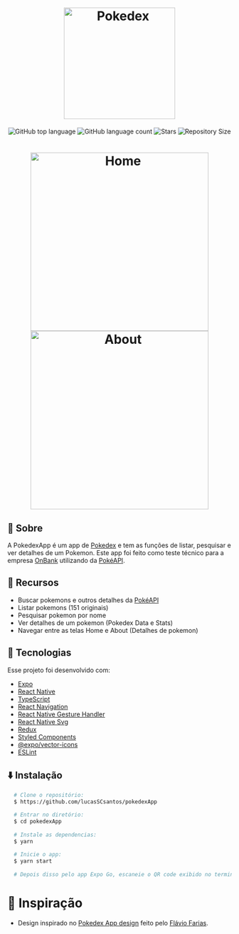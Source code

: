 <h1 align="center">
  <img alt="Pokedex" src="http://1.bp.blogspot.com/-0V4itR_v87M/UtsCF-ehNYI/AAAAAAAABjU/UEQ5Jiy_85o/s1600/pokedex-3d-logo.png" width="250px" />
</h1>

<p align="center">
  <img alt="GitHub top language" src="https://img.shields.io/github/languages/top/lucasSCsantos/eat-flavor-front-end">
  <img alt="GitHub language count" src="https://img.shields.io/github/languages/count/lucasSCsantos/eat-flavor-front-end">
  <img alt="Stars" src="https://img.shields.io/github/stars/lucasSCsantos/eat-flavor-front-end">
  <img alt="Repository Size" src="https://img.shields.io/github/repo-size/lucasSCsantos/eat-flavor-front-end">
</p>

<h1 align="center">
  <img alt="Home" src="https://i.imgur.com/KcNSlO4.gif" width="400" />
  <img alt="About" src="https://i.imgur.com/ubGUpZq.gif" width="400" />
</h1>

## :page_with_curl: Sobre

A PokedexApp é um app de [Pokedex](https://pokemon.fandom.com/wiki/Pok%C3%A9dex) e tem as funções de listar, pesquisar e ver detalhes de um Pokemon.
Este app foi feito como teste técnico para a empresa [OnBank](https://onbank.com.br/) utilizando da [PokéAPI](https://pokeapi.co/). 

## 🔧 Recursos

- Buscar pokemons e outros detalhes da [PokéAPI](https://pokeapi.co/)
- Listar pokemons (151 originais)
- Pesquisar pokemon por nome
- Ver detalhes de um pokemon (Pokedex Data e Stats)
- Navegar entre as telas Home e About (Detalhes de pokemon)

## :hammer: Tecnologias

Esse projeto foi desenvolvido com:

- [Expo](https://expo.io/)
- [React Native](https://reactnative.dev/)
- [TypeScript](https://www.typescriptlang.org/)
- [React Navigation](https://reactnavigation.org/)
- [React Native Gesture Handler](https://kmagiera.github.io/react-native-gesture-handler/)
- [React Native Svg](https://github.com/react-native-svg/react-native-svg)
- [Redux](https://redux.js.org/)
- [Styled Components](https://styled-components.com/)
- [@expo/vector-icons](https://docs.expo.io/guides/icons/)
- [ESLint](https://eslint.org/)

## :arrow_down: Instalação
``` bash
  # Clone o repositório:
  $ https://github.com/lucasSCsantos/pokedexApp

  # Entrar no diretório:
  $ cd pokedexApp
  
  # Instale as dependencias:
  $ yarn
  
  # Inicie o app:
  $ yarn start
  
  # Depois disso pelo app Expo Go, escaneie o QR code exibido no terminal
```

# :thought_balloon: Inspiração
- Design inspirado no [Pokedex App design](https://www.behance.net/gallery/95727849/Pokdex-App) feito pelo [Flávio Farias](https://farias.design/).
